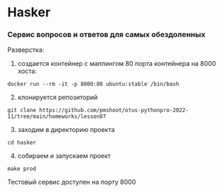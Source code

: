 # Hasker

### Сервис вопросов и ответов для самых обездоленных

Разверстка: 
1. создается контейнер с маппингом 80 порта контейнера на 8000 хоста: 
```shell
docker run --rm -it -p 8000:80 ubuntu:stable /bin/bash
```
2. клонируется репозиторий 
```shell
git clone https://github.com/pmshoot/otus-pythonpro-2022-11/tree/main/homeworks/lesson07
```
3. заходим в директорию проекта 
```shell
cd hasker
```
4. собираем и запускаем проект
```shell
make prod
``` 

Тестовый сервис доступен на порту 8000 